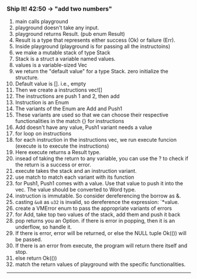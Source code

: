 ### Ship It! 42:50 -> "add two numbers"

1. main calls playground
2. playground doesn't take any input.
3. playground returns Result. (pub enum Result)
4. Result is a type that represents either success (Ok) or failure (Err).
5. Inside playground (playground is for passing all the instructoins)
6. we make a mutable stack of type Stack
7. Stack is a struct a variable named values.
8. values is a variable-sized Vec
9. we return the "default value" for a type Stack. zero initialize the structure.
10. Default value is []. i.e., empty
11. Then we create a instructions vec![]
12. The instructions are push 1 and 2, then add
13. Instruction is an Enum
14. The variants of the Enum are Add and Push1
15. These variants are used so that we can choose their respective functionalities in the match {} for instructions
16. Add doesn't have any value, Push1 variant needs a value
17. for loop on instructions
18. for each instruction in the instructions vec, we run execute funcion (execute is to execute the instructions)
19. Here execute returns a Result type.
20. insead of taking the return to any variable, you can use the ? to check if the return is a success or error.
21. execute takes the stack and an instruction variant.
22. use match to match each variant with its function
23. for Push1, Push1 comes with a value. Use that value to push it into the vec. The value should be converted to Word type.
24. instruction is immutable. So consider dereferencing the borrow as &.
25. casting `&u8` as `u32` is invalid, so dereference the expression: `*value.
26. create a VMError enum to pass the appropriate variants of errors
27. for Add, take top two values of the stack, add them and push it back
28. pop returns you an Option. if there is error in popping, then it is an underflow, so handle it.
29. If there is error, error will be returned, or else the NULL tuple Ok(()) will be passed.
30. If there is an error from execute, the program will return there itself and stop.
31. else return Ok(())
32. match the return values of playground with the specific functionalities.
---

